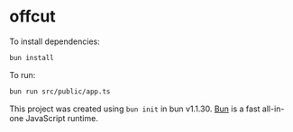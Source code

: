 # offcut

To install dependencies:

```bash
bun install
```

To run:

```bash
bun run src/public/app.ts
```

This project was created using `bun init` in bun v1.1.30. [Bun](https://bun.sh) is a fast all-in-one JavaScript runtime.
